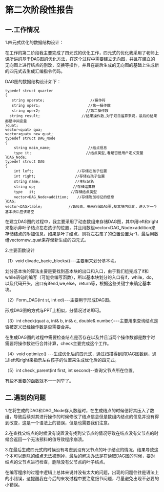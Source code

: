 # 第二次阶段性报告

## 一.工作情况

1.四元式优化的数据结构设计：

在工作的第二阶段我主要完成了四元式的优化工作，四元式的优化我采用了老师上课所讲的基于DAG图的优化方法，在这个过程中需要建立无向图，并且在建立的无向图上进行结点的删改，交换等操作，并且在最后生成的无向图的基础上生成新的四元式去生成汇编指令代码。

DAG图的数据结构设计如下：

```
typedef struct quarter
{
   string operate;                     //操作符
   string oper1;                      //第一操作数
   string oper2;                     //第二操作数
  string result;                   //结果操作数,对于双目运算来说，最后的结果都是中间变量
}quat;
vector<quat> qua;
vector<quat> new_quat;
typedef struct DAG_Node
{
    string main_name;                 //结点信息
    type it;                         //结点类型,看是否是用户定义变量
}DAG_Node;
typedef struct DAG
{
    int left;                    //存储左孩子位置
    int right;                  //存储右孩子位置
    string name;                //主标记名
    string op;                 //存储运算符
    type   it;                //存储结点类型
    vector<DAG_Node>addition;    //存储附加标记的信息
}DAG;
vector<DAG>table;            //DAG表，用来存储DAG图,基本块内优化，进入下一个基本块后应该清空
```

在建立DAG图的过程中，我主要采用了动态数组来存储DAG图，其中用left和right来指示非叶子结点左右孩子的位置，并且用数组vector<DAG_Node>addition来存储结点的附加信息，如果是叶子结点，则将左右孩子的位置设置为-1，最后用数组vector<quat>new_quat来存储新生成的四元式。

2.主要函数设计

（1）void divade_bacic_blocks()---主要用来划分基本块。

划分基本块的算法主要是要找到基本块的出口和入口，由于我们组完成了if和while语句的编写（可能会编写函数），所以基本块划分的入口有if，while，do，以及代码开头，出口有ifend,we,else，return等，根据这些关键字来确定基本块。

（2）Form_DAG(int st, int ed)---主要用于形成DAG图。

形成DAG图的方式与PPT上相似，分情况讨论即可。

（3）int check(quat a, int& b, int& c, double& number)---主要用来查询结点是否被定义已经操作数是否需要合并。

在生成DAG图的过程中需要检查结点是否存在以及并且当两个操作数都是数字时需要将操作数进行合并计算，check主要完成这个工作。

（4）void optimize() ---生成优化后的四元式，通过扫描得到的DAG图数组，通过left和right来指示左右孩子的位置来生成优化后的四元式。

（5）int check_parent(int first, int second)--查询父节点所在位置。

有些不重要的函数就不一一列举了。

## 二.遇到的问题

1.在将生成的DAG和DAG_Node存入数组时，在生成结点的时候便将其压入了数组，导致后续对其进行操作的时候修改了结点信息但是数组内结点的信息并没有得到改变，这是一个语法上的错误，但是也需要我们注意。

2.在查找父结点的时候没有设置没有找到父节点的情况导致在结点没有父节点的时候会返回一个无法预料的值导致程序崩溃。

3.在最后生成四元式的时候没有考虑到没有父节点的叶子结点的情况，结果导致这个本可以删除的结点无法被删掉，最后的解决办法是在读取DAG图的时候，要对结点的父节点进行检查，删除没有父节点的叶子结点。

在编写程序的过程中逻辑上总体来说并没有太大的问题，出现的问题往往是语法上的小错误，这提醒我在今后的来发过程中要注意细节问题，尽量避免出现不必要的小错误。

